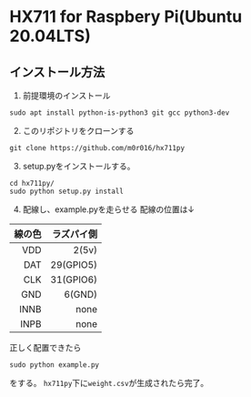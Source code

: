 # HX711 for Raspbery Pi(Ubuntu 20.04LTS)

インストール方法
------------
1. 前提環境のインストール
```
sudo apt install python-is-python3 git gcc python3-dev
```

2. このリポジトリをクローンする
```
git clone https://github.com/m0r016/hx711py
```

3. setup.pyをインストールする。 
```
cd hx711py/
sudo python setup.py install
```

4. 配線し、example.pyを走らせる
配線の位置は↓

|線の色|ラズパイ側|
|---:|---:|
|VDD|2(5v)|
|DAT|29(GPIO5)|
|CLK|31(GPIO6)|
|GND|6(GND)|
|INNB|none|
|INPB|none|

正しく配置できたら
```
sudo python example.py
```
をする。
`hx711py`下に`weight.csv`が生成されたら完了。
